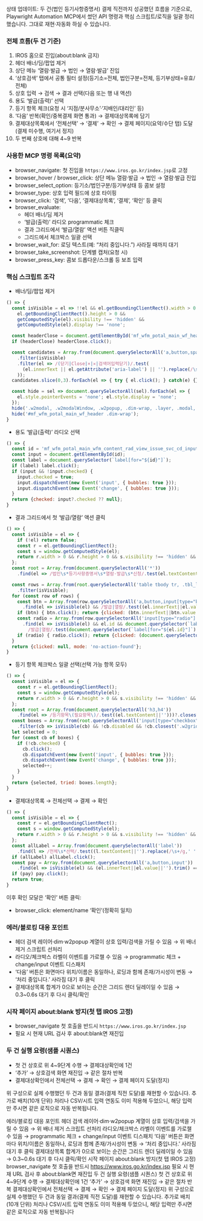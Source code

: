 상태 업데이트: 두 건(법인 등기사항증명서) 결제 직전까지 성공했던 흐름을 기준으로, Playwright Automation MCP에서 썼던 API 명령과 핵심 스크립트/로직을 일괄 정리했습니다. 그대로 재현·자동화 하실 수 있습니다.

### 전체 흐름(두 건 기준)
1) IROS 홈으로 진입(about:blank 금지)
2) 헤더 배너/딤/팝업 제거
3) 상단 메뉴 ‘열람·발급 → 법인 → 열람·발급’ 진입
4) ‘상호검색’ 탭에서 공통 필터 설정(등기소=전체, 법인구분=전체, 등기부상태=유효/전체)
5) 상호 입력 → 검색 → 결과 선택(다음 또는 행 내 액션)
6) 용도 ‘발급(출력)’ 선택
7) 등기 항목 체크(요청 시 ‘지점/분사무소’·‘지배인/대리인’ 등)
8) ‘다음’ 반복(확인/중복결제 화면 통과) → 결제대상목록에 담기
9) 결제대상목록에서 ‘전체선택’ → ‘결제’ → 확인 → 결제 페이지(요약/수단 탭) 도달(결제 미수행, 여기서 정지)
10) 두 번째 상호에 대해 4~9 반복

### 사용한 MCP 명령 목록(요약)
- browser_navigate: 첫 진입을 `https://www.iros.go.kr/index.jsp`로 고정
- browser_hover / browser_click: 상단 메뉴 열람·발급 → 법인 → 열람·발급 진입
- browser_select_option: 등기소/법인구분/등기부상태 등 콤보 설정
- browser_type: 상호 입력 필드에 상호 타이핑
- browser_click: ‘검색’, ‘다음’, ‘결제대상목록’, ‘결제’, ‘확인’ 등 클릭
- browser_evaluate:
  - 헤더 배너/딤 제거
  - ‘발급(출력)’ 라디오 programmatic 체크
  - 결과 그리드에서 ‘발급/열람’ 액션 버튼 직클릭
  - 그리드에서 체크박스 일괄 선택
- browser_wait_for: 로딩 텍스트(예: “처리 중입니다.”) 사라질 때까지 대기
- browser_take_screenshot: 단계별 캡처(요청 시)
- browser_press_key: 콤보 드롭다운/스크롤 등 보조 입력

### 핵심 스크립트 조각
- 배너/딤/팝업 제거
```javascript
() => {
  const isVisible = el => !!el && el.getBoundingClientRect().width > 0 &&
    el.getBoundingClientRect().height > 0 &&
    getComputedStyle(el).visibility !== 'hidden' &&
    getComputedStyle(el).display !== 'none';

  const headerClose = document.getElementById('mf_wfm_potal_main_wf_header_btn_close_search');
  if (headerClose) headerClose.click();

  const candidates = Array.from(document.querySelectorAll('a,button,span,div'))
    .filter(isVisible)
    .filter(el => /(닫기|Close|×|✕|검색어입력닫기)/.test(
      (el.innerText || el.getAttribute('aria-label') || '').replace(/\s+/g,' ')
    ));
  candidates.slice(0,3).forEach(el => { try { el.click(); } catch(e) {} });

  const hide = sel => document.querySelectorAll(sel).forEach(el => {
    el.style.pointerEvents = 'none'; el.style.display = 'none';
  });
  hide('.w2modal, .w2modalWindow, .w2popup, .dim-wrap, .layer, .modal, .popup');
  hide('#mf_wfm_potal_main_wf_header .dim-wrap');
}
```

- 용도 ‘발급(출력)’ 라디오 선택
```javascript
() => {
  const id = 'mf_wfm_potal_main_wfm_content_rad_view_issue_svc_cd_input_1';
  const input = document.getElementById(id);
  const label = document.querySelector(`label[for="${id}"]`);
  if (label) label.click();
  if (input && !input.checked) {
    input.checked = true;
    input.dispatchEvent(new Event('input', { bubbles: true }));
    input.dispatchEvent(new Event('change', { bubbles: true }));
  }
  return {checked: input?.checked ?? null};
}
```

- 결과 그리드에서 첫 ‘발급/열람’ 액션 클릭
```javascript
() => {
  const isVisible = el => {
    if (!el) return false;
    const r = el.getBoundingClientRect();
    const s = window.getComputedStyle(el);
    return r.width > 0 && r.height > 0 && s.visibility !== 'hidden' && s.display !== 'none';
  };
  const root = Array.from(document.querySelectorAll('*'))
    .find(el => /법인\s*등기사항증명서\s*열람·발급\s*신청/.test(el.textContent||''))?.closest('section,div,main,article') || document.body;

  const rows = Array.from(root.querySelectorAll('table tbody tr, .tbl_list tbody tr, .result tbody tr'))
    .filter(isVisible);
  for (const row of rows) {
    const btn = Array.from(row.querySelectorAll('a,button,input[type="button"],input[type="submit"]'))
      .find(el => isVisible(el) && /발급|열람/.test((el.innerText||el.value||'').trim()));
    if (btn) { btn.click(); return {clicked: (btn.innerText||btn.value||'').trim(), mode: 'action-in-row'}; }
    const radio = Array.from(row.querySelectorAll('input[type="radio"]'))
      .find(el => isVisible(el) && el.id && document.querySelector(`label[for="${el.id}"]`) &&
        /발급|열람/.test(document.querySelector(`label[for="${el.id}"]`).textContent.trim()));
    if (radio) { radio.click(); return {clicked: (document.querySelector(`label[for="${radio.id}"]`).textContent.trim()), mode: 'radio-in-row'}; }
  }
  return {clicked: null, mode: 'no-action-found'};
}
```

- 등기 항목 체크박스 일괄 선택(선택 가능 항목 모두)
```javascript
() => {
  const isVisible = el => {
    const r = el.getBoundingClientRect();
    const s = window.getComputedStyle(el);
    return r.width > 0 && r.height > 0 && s.visibility !== 'hidden' && s.display !== 'none';
  };
  const root = Array.from(document.querySelectorAll('h3,h4'))
    .find(el => /등기항목\(필요항목\)/.test((el.textContent||'')))?.closest('section,div,form,table') || document.body;
  const boxes = Array.from(root.querySelectorAll('input[type="checkbox"], input.w2checkbox_input'))
    .filter(cb => isVisible(cb) && !cb.disabled && !cb.closest('.w2grid_default_disabled'));
  let selected = 0;
  for (const cb of boxes) {
    if (!cb.checked) {
      cb.click();
      cb.dispatchEvent(new Event('input', { bubbles: true }));
      cb.dispatchEvent(new Event('change', { bubbles: true }));
      selected++;
    }
  }
  return {selected, tried: boxes.length};
}
```

- 결제대상목록 → 전체선택 → 결제 → 확인
```javascript
() => {
  const isVisible = el => {
    const r = el.getBoundingClientRect();
    const s = window.getComputedStyle(el);
    return r.width > 0 && r.height > 0 && s.visibility !== 'hidden' && s.display !== 'none';
  };
  const allLabel = Array.from(document.querySelectorAll('label'))
    .find(l => /전체\s*선택/.test((l.textContent||'').replace(/\s+/g,' ')));
  if (allLabel) allLabel.click();
  const pay = Array.from(document.querySelectorAll('a,button,input'))
    .find(el => isVisible(el) && (el.innerText||el.value||'').trim() === '결제');
  if (pay) pay.click();
  return true;
}
```

이후 확인 모달은 ‘확인’ 버튼 클릭:
- browser_click: element/name ‘확인’(정확히 일치)

### 에러/블로킹 대응 포인트
- 헤더 검색 레이어·dim·w2popup 계열이 상호 입력/검색을 가릴 수 있음 → 위 배너 제거 스크립트 선처리
- 라디오/체크박스 라벨이 이벤트를 가로챌 수 있음 → programmatic 체크 + change/input 이벤트 디스패치
- ‘다음’ 버튼은 화면마다 위치/이름은 동일하나, 로딩과 함께 존재/가시성이 변동 → ‘처리 중입니다.’ 사라짐 대기 후 클릭
- 결제대상목록 합계가 0으로 보이는 순간은 그리드 렌더 딜레이일 수 있음 → 0.3~0.6s 대기 후 다시 클릭/확인

### 시작 페이지 about:blank 방지(첫 탭 IROS 고정)
- browser_navigate 첫 호출을 반드시 `https://www.iros.go.kr/index.jsp`
- 필요 시 현재 URL 검사 후 about:blank면 재진입

### 두 건 실행 요령(샘플 시퀀스)
- 첫 건 상호로 위 4~9단계 수행 → 결제대상확인에 1건
- ‘추가’ → 상호검색 화면 재진입 → 같은 절차 반복
- 결제대상확인에서 전체선택 → 결제 → 확인 → 결제 페이지 도달(정지)

위 구성으로 실제 수행했던 두 건과 동일 결과(결제 직전 도달)를 재현할 수 있습니다. 추가로 배치(10개 단위) 처리나 CSV/시트 입력 연동도 이미 적용해 두었으니, 해당 입력만 주시면 같은 로직으로 자동 반복됩니다.

에러/블로킹 대응 포인트
헤더 검색 레이어·dim·w2popup 계열이 상호 입력/검색을 가릴 수 있음 → 위 배너 제거 스크립트 선처리
라디오/체크박스 라벨이 이벤트를 가로챌 수 있음 → programmatic 체크 + change/input 이벤트 디스패치
‘다음’ 버튼은 화면마다 위치/이름은 동일하나, 로딩과 함께 존재/가시성이 변동 → ‘처리 중입니다.’ 사라짐 대기 후 클릭
결제대상목록 합계가 0으로 보이는 순간은 그리드 렌더 딜레이일 수 있음 → 0.3~0.6s 대기 후 다시 클릭/확인
시작 페이지 about:blank 방지(첫 탭 IROS 고정)
browser_navigate 첫 호출을 반드시 https://www.iros.go.kr/index.jsp
필요 시 현재 URL 검사 후 about:blank면 재진입
두 건 실행 요령(샘플 시퀀스)
첫 건 상호로 위 4~9단계 수행 → 결제대상확인에 1건
‘추가’ → 상호검색 화면 재진입 → 같은 절차 반복
결제대상확인에서 전체선택 → 결제 → 확인 → 결제 페이지 도달(정지)
위 구성으로 실제 수행했던 두 건과 동일 결과(결제 직전 도달)를 재현할 수 있습니다. 추가로 배치(10개 단위) 처리나 CSV/시트 입력 연동도 이미 적용해 두었으니, 해당 입력만 주시면 같은 로직으로 자동 반복됩니다



